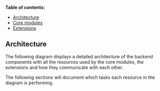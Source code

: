 **Table of contents:**

- [Architecture](#architecture)
- [Core modules](#core-modules)
- [Extensions](#extensions)

## Architecture

The following diagram displays a detailed architecture of the backend components with all the resources used by the core modules, the extensions and how they communicate with each other.

The following sections will document which tasks each resource in the diagram is performing.
